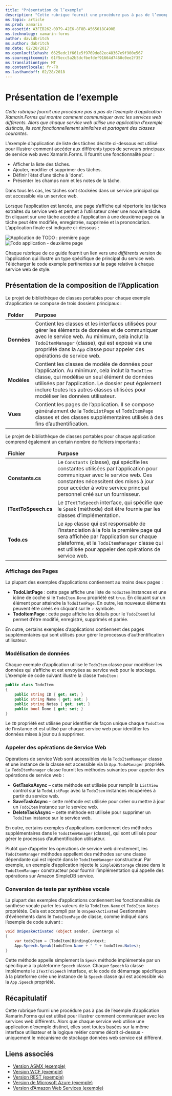 ```yaml
---
title: "Présentation de l’exemple"
description: "Cette rubrique fournit une procédure pas à pas de l’exemple d’application Xamarin.Forms qui montre comment communiquer avec les services web différents. Alors que chaque service web utilise une application d’exemple distincts, ils sont fonctionnellement similaires et partagent des classes courantes."
ms.topic: article
ms.prod: xamarin
ms.assetid: A3FEB262-0D79-42E6-8F8B-A565618C490B
ms.technology: xamarin-forms
author: davidbritch
ms.author: dabritch
ms.date: 02/28/2017
ms.openlocfilehash: 6625edc1f661e5f9769de82ec48367e9f900e567
ms.sourcegitcommit: 61f5ecc5a2b5dcfbefdef91664d7460c0ee2f357
ms.translationtype: MT
ms.contentlocale: fr-FR
ms.lasthandoff: 02/28/2018
---
```

# <a name="understanding-the-sample"></a>Présentation de l’exemple

_Cette rubrique fournit une procédure pas à pas de l’exemple d’application Xamarin.Forms qui montre comment communiquer avec les services web différents. Alors que chaque service web utilise une application d’exemple distincts, ils sont fonctionnellement similaires et partagent des classes courantes._

L’exemple d’application de liste des tâches décrite ci-dessous est utilisé pour illustrer comment accéder aux différents types de serveurs principaux de service web avec Xamarin.Forms. Il fournit une fonctionnalité pour :

- Afficher la liste des tâches.
- Ajouter, modifier et supprimer des tâches.
- Définir l’état d’une tâche à 'done'.
- Présenter les champs nom et les notes de la tâche.

Dans tous les cas, les tâches sont stockées dans un service principal qui est accessible via un service web.

Lorsque l’application est lancée, une page s’affiche qui répertorie les tâches extraites du service web et permet à l’utilisateur créer une nouvelle tâche. En cliquant sur une tâche accède à l’application à une deuxième page où la tâche peut être modifiée, enregistrée, supprimée et la prononciation. L’application finale est indiquée ci-dessous :

![](walkthrough-images/app-example-1.png "Application de TODO : première page")
![](walkthrough-images/app-example-2.png "Todo application - deuxième page")

Chaque rubrique de ce guide fournit un lien vers une *différents* version de l’application qui illustre un type spécifique de principal du service web. Télécharger le code exemple pertinentes sur la page relative à chaque service web de style.

## <a name="understanding-the-application-anatomy"></a>Présentation de la composition de l’Application

Le projet de bibliothèque de classes portables pour chaque exemple d’application se compose de trois dossiers principaux :

<table>
    <thead>
        <tr><td><strong>Folder</strong></td><td><strong>Purpose</strong></td></tr>
    </thead>
    <tbody>
        <tr>
            <td><strong>Données</strong></td>
                        <td>Contient les classes et les interfaces utilisées pour gérer les éléments de données et de communiquer avec le service web. Au minimum, cela inclut la <code>TodoItemManager</code> (classe), qui est exposé via une propriété dans la <code>App</code> classe pour appeler des opérations de service web.</td>
        </tr>
        <tr>
            <td><strong>Modèles</strong></td>
                        <td>Contient les classes de modèle de données pour l’application. Au minimum, cela inclut la <code>TodoItem</code> classe, qui modélise un seul élément de données utilisées par l’application. Le dossier peut également inclure toutes les autres classes utilisées pour modéliser les données utilisateur.</td>
        </tr>
        <tr>
            <td><strong>Vues</strong></td>
                        <td>Contient les pages de l’application. Il se compose généralement de la <code>TodoListPage</code> et <code>TodoItemPage</code> classes et des classes supplémentaires utilisés à des fins d’authentification.</td>
                </tr>
    </tbody>
</table>

Le projet de bibliothèque de classes portables pour chaque application comprend également un certain nombre de fichiers importants :

<table>
    <thead>
      <tr><td><strong>Fichier</strong></td><td><strong>Purpose</strong></td></tr>
    <thead>
    <tbody>
        <tr>
            <td><strong>Constants.cs</strong></td>
            <td>Le <code>Constants</code> (classe), qui spécifie les constantes utilisées par l’application pour communiquer avec le service web. Ces constantes nécessitent des mises à jour pour accéder à votre service principal personnel créé sur un fournisseur.
        </tr>
        <tr>
            <td><strong>ITextToSpeech.cs</strong></td>
            <td>Le <code>ITextToSpeech</code> interface, qui spécifie que le <code>Speak</code> (méthode) doit être fournie par les classes d’implémentation.</td>
        </tr>
        <tr>
          <td><strong>Todo.cs</strong></td>
          <td>Le <code>App</code> classe qui est responsable de l’instanciation à la fois la première page qui sera affichée par l’application sur chaque plateforme, et la <code>TodoItemManager</code> classe qui est utilisée pour appeler des opérations de service web.</td>
        </tr>
    </tbody>
</table>

### <a name="viewing-pages"></a>Affichage des Pages

La plupart des exemples d’applications contiennent au moins deux pages :

- **TodoListPage** : cette page affiche une liste de `TodoItem` instances et une icône de coche si le `TodoItem.Done` propriété est `true`. En cliquant sur un élément pour atteindre la `TodoItemPage`. En outre, les nouveaux éléments peuvent être créés en cliquant sur le  *+*  symbole.
- **TodoItemPage** : cette page affiche les détails pour le `TodoItem`et lui permet d’être modifié, enregistré, supprimés et parlée.

En outre, certains exemples d’applications contiennent des pages supplémentaires qui sont utilisés pour gérer le processus d’authentification utilisateur.

### <a name="modeling-the-data"></a>Modélisation de données

Chaque exemple d’application utilise le `TodoItem` classe pour modéliser les données qui s’affiche et est envoyées au service web pour le stockage. L’exemple de code suivant illustre la classe `TodoItem` :

```csharp
public class TodoItem
{
    public string ID { get; set; }
    public string Name { get; set; }
    public string Notes { get; set; }
    public bool Done { get; set; }
}
```

Le `ID` propriété est utilisée pour identifier de façon unique chaque `TodoItem` de l’instance et est utilisé par chaque service web pour identifier les données mises à jour ou à supprimer.

### <a name="invoking-web-service-operations"></a>Appeler des opérations de Service Web

Opérations de service Web sont accessibles via la `TodoItemManager` classe et une instance de la classe est accessible via la `App.TodoManager` propriété. La `TodoItemManager` classe fournit les méthodes suivantes pour appeler des opérations de service web :

- **GetTasksAsync** – cette méthode est utilisée pour remplir la `ListView` control sur la `TodoListPage` avec la `TodoItem` instances récupérées à partir du service web.
- **SaveTaskAsync** – cette méthode est utilisée pour créer ou mettre à jour un `TodoItem` instance sur le service web.
- **DeleteTaskAsync** – cette méthode est utilisée pour supprimer un `TodoItem` instance sur le service web.

En outre, certains exemples d’applications contiennent des méthodes supplémentaires dans le `TodoItemManager` (classe), qui sont utilisés pour gérer le processus d’authentification utilisateur.

Plutôt que d’appeler les opérations de service web directement, les `TodoItemManager` méthodes appellent des méthodes sur une classe dépendante qui est injecté dans le `TodoItemManager` constructeur. Par exemple, un exemple d’application injecte le `SimpleDBStorage` classe dans le `TodoItemManager` constructeur pour fournir l’implémentation qui appelle des opérations sur Amazon SimpleDB service.

### <a name="translating-text-to-speech"></a>Conversion de texte par synthèse vocale

La plupart des exemples d’applications contiennent les fonctionnalités de synthèse vocale parler les valeurs de la `TodoItem.Name` et `TodoItem.Notes` propriétés. Cela est accompli par le `OnSpeakActivated` Gestionnaire d’événements dans le `TodoItemPage` de classe, comme indiqué dans l’exemple de code suivant :

```csharp
void OnSpeakActivated (object sender, EventArgs e)
{
    var todoItem = (TodoItem)BindingContext;
    App.Speech.Speak(todoItem.Name + " " + todoItem.Notes);
}
```

Cette méthode appelle simplement la `Speak` méthode implémentée par un spécifique à la plateforme `Speech` classe. Chaque `Speech` la classe implémente le `ITextToSpeech` interface, et le code de démarrage spécifiques à la plateforme crée une instance de la `Speech` classe qui est accessible via la `App.Speech` propriété.

## <a name="summary"></a>Récapitulatif

Cette rubrique fourni une procédure pas à pas de l’exemple d’application Xamarin.Forms qui est utilisé pour illustrer comment communiquer avec les services web différents. Alors que chaque service web utilise une application d’exemple distinct, elles sont toutes basées sur la même interface utilisateur et la logique métier comme décrit ci-dessus - uniquement le mécanisme de stockage données web service est différent.


## <a name="related-links"></a>Liens associés

- [Version ASMX (exemple)](https://developer.xamarin.com/samples/xamarin-forms/WebServices/TodoASMX)
- [Version WCF (exemple)](https://developer.xamarin.com/samples/xamarin-forms/WebServices/TodoWCF)
- [Version REST (exemple)](https://developer.xamarin.com/samples/xamarin-forms/WebServices/TodoREST)
- [Version de Microsoft Azure (exemple)](https://developer.xamarin.com/samples/xamarin-forms/WebServices/TodoAzure)
- [Version d’Amazon Web Services (exemple)](https://developer.xamarin.com/samples/xamarin-forms/WebServices/TodoAWS)
